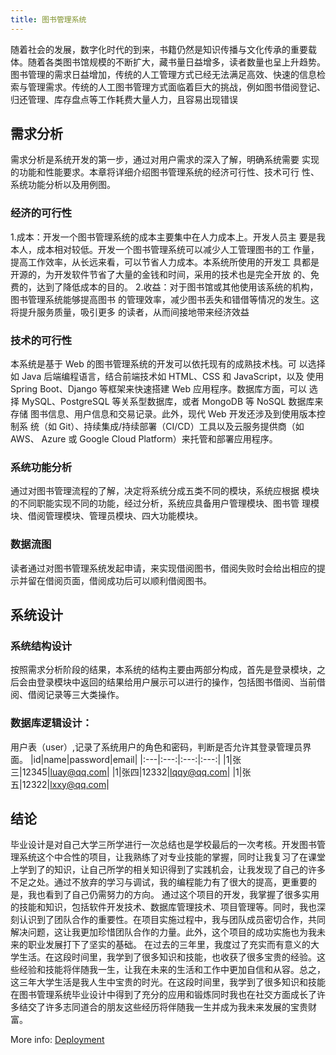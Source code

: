 ```yaml
---
title: 图书管理系统
---
```

随着社会的发展，数字化时代的到来，书籍仍然是知识传播与文化传承的重要载体。随着各类图书馆规模的不断扩大，藏书量日益增多，读者数量也呈上升趋势。图书管理的需求日益增加，传统的人工管理方式已经无法满足高效、快速的信息检索与管理需求。传统的人工图书管理方式面临着巨大的挑战，例如图书借阅登记、归还管理、库存盘点等工作耗费大量人力，且容易出现错误

## 需求分析

需求分析是系统开发的第一步，通过对用户需求的深入了解，明确系统需要 实现的功能和性能要求。本章将详细介绍图书管理系统的经济可行性、技术可行 性、系统功能分析以及用例图。

### 经济的可行性

1.成本：开发一个图书管理系统的成本主要集中在人力成本上。开发人员主 要是我本人，成本相对较低。开发一个图书管理系统可以减少人工管理图书的工 作量，提高工作效率，从长远来看，可以节省人力成本。本系统所使用的开发工 具都是开源的，为开发软件节省了大量的金钱和时间，采用的技术也是完全开放 的、免费的，达到了降低成本的目的。 2.收益：对于图书馆或其他使用该系统的机构，图书管理系统能够提高图书 的管理效率，减少图书丢失和错借等情况的发生。这将提升服务质量，吸引更多 的读者，从而间接地带来经济效益

### 技术的可行性

本系统是基于 Web 的图书管理系统的开发可以依托现有的成熟技术栈。可 以选择如 Java 后端编程语言，结合前端技术如 HTML、CSS 和 JavaScript，以及 使用 Spring Boot、Django 等框架来快速搭建 Web 应用程序。数据库方面，可以 选择 MySQL、PostgreSQL 等关系型数据库，或者 MongoDB 等 NoSQL 数据库来存储 图书信息、用户信息和交易记录。此外，现代 Web 开发还涉及到使用版本控制系 统（如 Git）、持续集成/持续部署（CI/CD）工具以及云服务提供商（如 AWS、 Azure 或 Google Cloud Platform）来托管和部署应用程序。

### 系统功能分析

通过对图书管理流程的了解，决定将系统分成五类不同的模块，系统应根据 模块的不同职能实现不同的功能，经过分析，系统应具备用户管理模块、图书管 理模块、借阅管理模块、管理员模块、四大功能模块。

### 数据流图

读者通过对图书管理系统发起申请，来实现借阅图书，借阅失败时会给出相应的提示并留在借阅页面，借阅成功后可以顺利借阅图书。

## 系统设计
### 系统结构设计

按照需求分析阶段的结果，本系统的结构主要由两部分构成，首先是登录模块，之后会由登录模块中返回的结果给用户展示可以进行的操作，包括图书借阅、当前借阅、借阅记录等三大类操作。

### 数据库逻辑设计：

用户表（user）,记录了系统用户的角色和密码，判断是否允许其登录管理员界面。
|id|name|password|email|
|:---|:---:|:---:|:---:|
|1|张三|12345|luay@qq.com|
|1|张四|12332|lqqy@qq.com|
|1|张五|12322|lxxy@qq.com|

## 结论

毕业设计是对自己大学三所学进行一次总结也是学校最后的一次考核。开发图书管理系统这个中合性的项目，让我熟练了对专业技能的掌握，同时让我复习了在课堂上学到了的知识，让自己所学的相关知识得到了实践机会，让我发现了自己的许多不足之处。通过不放弃的学习与调试，我的编程能力有了很大的提高，更重要的是，我也看到了自己仍需努力的方向。
通过这个项目的开发，我掌握了很多实用的技能和知识，包括软件开发技术、数据库管理技术、项目管理等。同时，我也深刻认识到了团队合作的重要性。在项目实施过程中，我与团队成员密切合作，共同解决问题，这让我更加珍惜团队合作的力量。此外，这个项目的成功实施也为我未来的职业发展打下了坚实的基础。
在过去的三年里，我度过了充实而有意义的大学生活。在这段时间里，我学到了很多知识和技能，也收获了很多宝贵的经验。这些经验和技能将伴随我一生，让我在未来的生活和工作中更加自信和从容。总之，这三年大学生活是我人生中宝贵的时光。在这段时间里，我学到了很多知识和技能在图书管理系统毕业设计中得到了充分的应用和锻炼同时我也在社交方面成长了许多结交了许多志同道合的朋友这些经历将伴随我一生并成为我未来发展的宝贵财富。


More info: [Deployment](https://hexo.io/docs/one-command-deployment.html)
